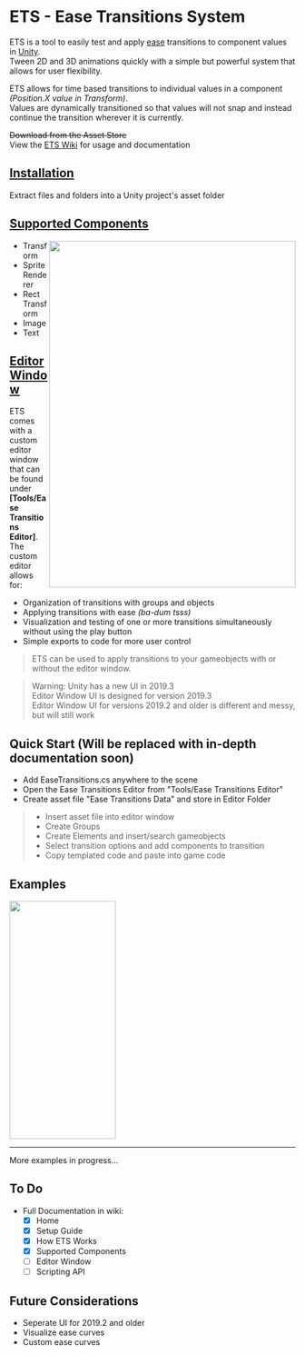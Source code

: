 # ETS - Ease Transitions System
ETS is a tool to easily test and apply [ease](https://easings.net/en) transitions to component values in [Unity](https://unity.com/).  
Tween 2D and 3D animations quickly with a simple but powerful system that allows for user flexibility.  

ETS allows for time based transitions to individual values in a component _(Position.X value in Transform)_.  
Values are dynamically transitioned so that values will not snap and instead continue the transition wherever it is currently.  

~~Download from the Asset Store~~  
View the [ETS Wiki](https://github.com/Misteeps/Ease-Transitions-System/wiki) for usage and documentation  

## [Installation](https://github.com/Misteeps/Ease-Transitions-System/wiki/Setup-Guide)
Extract files and folders into a Unity project's asset folder  

## [Supported Components](https://github.com/Misteeps/Ease-Transitions-System/wiki/Supported-Components)

<img align="right" width="434" height="610" src="https://cdn.discordapp.com/attachments/672601762540027904/672720788822163466/Editor_Window_Showcase.png">

- Transform
- Sprite Renderer
- Rect Transform
- Image
- Text

## [Editor Window](https://github.com/Misteeps/Ease-Transitions-System/wiki/Editor-Window)
ETS comes with a custom editor window that can be found under **[Tools/Ease Transitions Editor]**.  
The custom editor allows for:  
- Organization of transitions with groups and objects
- Applying transitions with ease _(ba-dum tsss)_
- Visualization and testing of one or more transitions simultaneously without using the play button
- Simple exports to code for more user control

> ETS can be used to apply transitions to your gameobjects with or without the editor window.  

> Warning: Unity has a new UI in 2019.3  
> Editor Window UI is designed for version 2019.3  
> Editor Window UI for versions 2019.2 and older is different and messy, but will still work  

## Quick Start (Will be replaced with in-depth documentation soon)
- Add EaseTransitions.cs anywhere to the scene
- Open the Ease Transitions Editor from "Tools/Ease Transitions Editor"
- Create asset file "Ease Transitions Data" and store in Editor Folder

>- Insert asset file into editor window
>- Create Groups
>- Create Elements and insert/search gameobjects
>- Select transition options and add components to transition
>- Copy templated code and paste into game code

## Examples

<img align="middle" width="187" height="419" src="https://cdn.discordapp.com/attachments/672601762540027904/673182066975834141/Transition_Example.gif">

---  
More examples in progress...  

## To Do
- Full Documentation in wiki:  
    - [X] Home
    - [X] Setup Guide
    - [X] How ETS Works
    - [X] Supported Components
    - [ ] Editor Window
    - [ ] Scripting API

## Future Considerations
- Seperate UI for 2019.2 and older
- Visualize ease curves
- Custom ease curves
